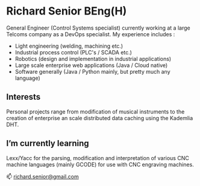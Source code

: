 # Richard Senior BEng(H)

General Engineer (Control Systems specialist) currently working at a large Telcoms 
company as a DevOps specialist.
My experience includes : 
* Light engineering (welding, machining etc.)
* Industrial process control (PLC's / SCADA etc.)
* Robotics (design and implementation in industrial applications)
* Large scale enterprise web applications (Java / Cloud native)
* Software generally (Java / Python mainly, but pretty much any language)

## Interests

Personal projects range from modification of musical instruments to the creation of
enterprise an scale distributed data caching using the Kademlia DHT.

## I’m currently learning

Lexx/Yacc for the parsing, modification and interpretation of various CNC machine languages
(mainly GCODE) for use with CNC engraving machines.


📫 richard.senior@gmail.com
